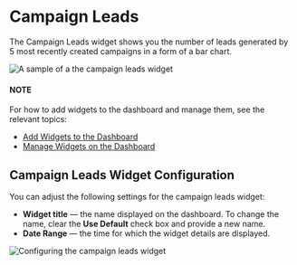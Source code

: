 <a id="user-guide-business-intelligence-widgets-campaign-leads"></a>

# Campaign Leads

The Campaign Leads widget shows you the number of leads generated by 5 most recently created campaigns in a form of a bar chart.

![A sample of a the campaign leads widget](user/img/dashboards/campaign_leads.png)

#### NOTE
For how to add widgets to the dashboard and manage them, see the relevant topics:

* [Add Widgets to the Dashboard](index.md#user-guide-business-intelligence-widgets-add)
* [Manage Widgets on the Dashboard](index.md#user-guide-business-intelligence-widgets-manage)

## Campaign Leads Widget Configuration

You can adjust the following settings for the campaign leads widget:

* **Widget title** — the name displayed on the dashboard. To change the name, clear the **Use Default** check box and provide a new name.
* **Date Range** — the time for which the widget details are displayed.

![Configuring the campaign leads widget](user/img/dashboards/campaign_leads_config.png)
